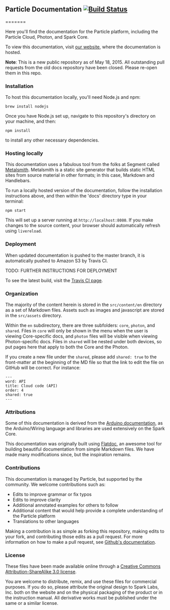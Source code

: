 ## Particle Documentation [![Build Status](https://travis-ci.org/spark/docs.svg?branch=feature/server-side-rendering)](https://travis-ci.org/spark/docs)
=======

Here you'll find the documentation for the Particle platform, including the Particle Cloud, Photon, and Spark Core.

To view this documentation, visit [our website](http://docs.particle.io), where the documentation is hosted.

**Note**: This is a new public repository as of May 18, 2015. All
outstanding pull requests from the old docs repository have been closed.
Please re-open them in this repo.

### Installation

To host this documentation locally, you'll need Node.js and npm:

    brew install nodejs

Once you have Node.js set up, navigate to this repository's directory on your machine, and then:

    npm install

to install any other necessary dependencies.

### Hosting locally

This documentation uses a fabulous tool from the folks at Segment called [Metalsmith](http://www.metalsmith.io). Metalsmith is a static site generator that builds static HTML sites from source material in other formats; in this case, Markdown and Handlebars.

To run a locally hosted version of the documentation, follow the installation instructions above, and then within the 'docs' directory type in your terminal:

`npm start`

This will set up a server running at `http://localhost:8080`. If you make changes to the source content, your browser should automatically refresh using `livereload`.

### Deployment

When updated documentation is pushed to the master branch, it is automatically pushed to Amazon S3 by Travis CI.

TODO: FURTHER INSTRUCTIONS FOR DEPLOYMENT

To see the latest build, visit the [Travis CI page](https://travis-ci.org/spark/docs).

### Organization

The majority of the content herein is stored in the `src/content/en` directory as a set of Markdown files. Assets such as images and javascript are stored in the `src/assets` directory.

Within the `en` subdirectory, there are three subfolders: `core`,
`photon`, and `shared`. Files in `core` will only be shown in the menu when the user
is viewing Core-specific docs, and `photon` files will be visible when
viewing Photon-specific docs. Files in `shared` will be nested under both
devices, so put pages here that apply to both the Core and the Photon.

If you create a new file under the `shared`, please add `shared: true`
to the front-matter at the beginning of the MD file so that the link to
edit the file on GitHub will be correct. For instance:

```
---
word: API
title: Cloud code (API)
order: 4
shared: true
---
```

### Attributions

Some of this documentation is derived from the [Arduino documentation](http://arduino.cc/en/Reference), as the Arduino/Wiring language and libraries are used extensively on the Spark Core.

This documentation was originally built using [Flatdoc](http://ricostacruz.com/flatdoc/), an awesome tool for building beautiful documentation from simple Markdown files. We have made many modifications since, but the inspiration remains.

### Contributions

This documentation is managed by Particle, but supported by the community. We welcome contributions such as:

* Edits to improve grammar or fix typos
* Edits to improve clarity
* Additional annotated examples for others to follow
* Additional content that would help provide a complete understanding of the Particle platform
* Translations to other languages

Making a contribution is as simple as forking this repository, making edits to your fork, and contributing those edits as a pull request. For more information on how to make a pull request, see [Github's documentation](https://help.github.com/articles/using-pull-requests/).

### License

These files have been made available online through a [Creative Commons Attribution-ShareAlike 3.0 license](http://creativecommons.org/licenses/by-sa/3.0/us/).

You are welcome to distribute, remix, and use these files for commercial purposes. If you do so, please attribute the original design to Spark Labs, Inc. both on the website and on the physical packaging of the product or in the instruction manual. All derivative works must be published under the same or a similar license.
